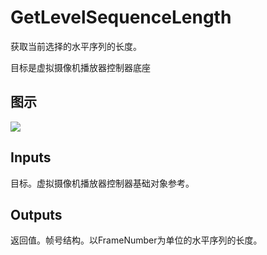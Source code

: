 # GetLevelSequenceLength

获取当前选择的水平序列的长度。

目标是虚拟摄像机播放器控制器底座

## 图示

![]($-20221218-21293564.png)

## Inputs

目标。虚拟摄像机播放器控制器基础对象参考。  

## Outputs

返回值。帧号结构。以FrameNumber为单位的水平序列的长度。
